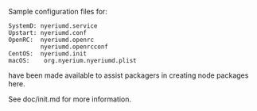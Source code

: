 Sample configuration files for:
```
SystemD: nyeriumd.service
Upstart: nyeriumd.conf
OpenRC:  nyeriumd.openrc
         nyeriumd.openrcconf
CentOS:  nyeriumd.init
macOS:    org.nyerium.nyeriumd.plist
```
have been made available to assist packagers in creating node packages here.

See doc/init.md for more information.
